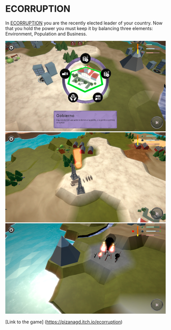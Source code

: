 # ECORRUPTION

In [ECORRUPTION](https://pizanagd.itch.io/ecorruption) you are the recently elected leader of your country. Now that you hold the power you must keep it by balancing three elements: Environment, Population and Business. 




<img src="images/ecorruption/2.png">
<img src="images/ecorruption/3.png">
<img src="images/ecorruption/4.png">

[Link to the game] (https://pizanagd.itch.io/ecorruption)
